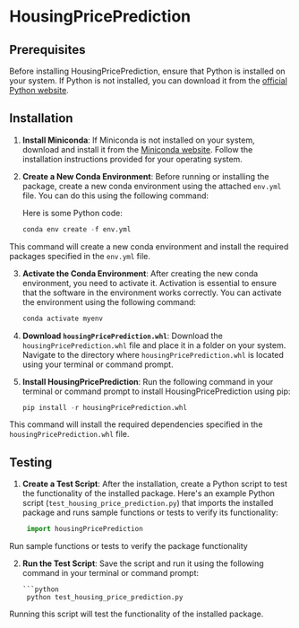 # HousingPricePrediction

## Prerequisites
Before installing HousingPricePrediction, ensure that Python is installed on your system. If Python is not installed, you can download it from the [official Python website](https://www.python.org/downloads).

## Installation

1. **Install Miniconda**: If Miniconda is not installed on your system, download and install it from the [Miniconda website](https://docs.conda.io/en/latest/miniconda.html). Follow the installation instructions provided for your operating system.

2. **Create a New Conda Environment**: Before running or installing the package, create a new conda environment using the attached `env.yml` file. You can do this using the following command:

   Here is some Python code:

    ```python
    conda env create -f env.yml

This command will create a new conda environment and install the required packages specified in the `env.yml` file.

3. **Activate the Conda Environment**: After creating the new conda environment, you need to activate it. Activation is essential to ensure that the software in the environment works correctly. You can activate the environment using the following command:
    ```python
    conda activate myenv

3. **Download `housingPricePrediction.whl`**: Download the `housingPricePrediction.whl` file and place it in a folder on your system. Navigate to the directory where `housingPricePrediction.whl` is located using your terminal or command prompt.

4. **Install HousingPricePrediction**: Run the following command in your terminal or command prompt to install HousingPricePrediction using pip:

    ```python
    pip install -r housingPricePrediction.whl


This command will install the required dependencies specified in the `housingPricePrediction.whl` file.

## Testing

1. **Create a Test Script**: After the installation, create a Python script to test the functionality of the installed package. Here's an example Python script (`test_housing_price_prediction.py`) that imports the installed package and runs sample functions or tests to verify its functionality:


      ```python
       import housingPricePrediction

Run sample functions or tests to verify the package functionality


2. **Run the Test Script**: Save the script and run it using the following command in your terminal or command prompt:


       ```python
        python test_housing_price_prediction.py


Running this script will test the functionality of the installed package.
